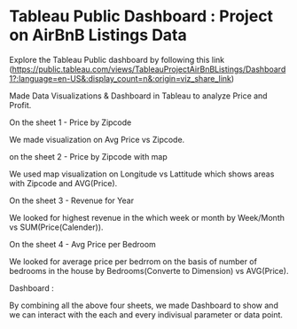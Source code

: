 # Tableau Public Dashboard : Project on AirBnB Listings Data

Explore the Tableau Public dashboard by following this link (https://public.tableau.com/views/TableauProjectAirBnBListings/Dashboard1?:language=en-US&:display_count=n&:origin=viz_share_link)

Made Data Visualizations & Dashboard in Tableau to analyze Price and Profit.

On the sheet 1 - Price by Zipcode

We made visualization on Avg Price vs Zipcode.


on the sheet 2 - Price by Zipcode with map

We used map visualization on Longitude vs Lattitude which shows areas with Zipcode and AVG(Price).


On the sheet 3 - Revenue for Year

We looked for highest revenue in the which week or month by Week/Month vs SUM(Price(Calender)).


On the sheet 4 - Avg Price per Bedroom

We looked for average price per bedrrom on the basis of number of bedrooms in the house by Bedrooms(Converte to Dimension) vs AVG(Price).


Dashboard :

By combining all the above four sheets, we made Dashboard to show and we can interact with the each and every indivisual parameter or data point.
